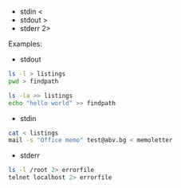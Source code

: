 - stdin <
- stdout >
- stderr 2>

Examples:
- stdout
```bash
ls -l > listings
pwd > findpath

ls -la >> listings
echo "hello world" >> findpath
```
- stdin
```bash
cat < listings
mail -s "Office memo" test@abv.bg < memoletter
```
- stderr
```bash
ls -l /root 2> errorfile
telnet localhost 2> errorfile
```